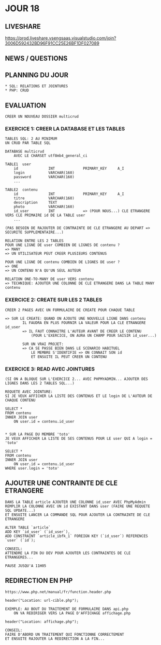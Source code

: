 # JOUR 18

## LIVESHARE

https://prod.liveshare.vsengsaas.visualstudio.com/join?3006D592432BD96F91CC25E26BF1DF027089

## NEWS / QUESTIONS

## PLANNING DU JOUR

    * SQL: RELATIONS ET JOINTURES
    * PHP: CRUD

## EVALUATION

    CREER UN NOUVEAU DOSSIER multicrud

### EXERCICE 1: CREER LA DATABASE ET LES TABLES

    TABLES SQL: 2 AU MINIMUM
    UN CRUD PAR TABLE SQL

    DATABASE multicrud
        AVEC LE CHARSET utf8mb4_general_ci

    TABLE1  user
        id              INT             PRIMARY_KEY     A_I
        login           VARCHAR(160)
        password        VARCHAR(160)
        ...

    TABLE2  contenu
        id              INT             PRIMARY_KEY     A_I
        titre           VARCHAR(160)
        description     TEXT
        photo           VARCHAR(160)
        id_user         INT             => (POUR NOUS...) CLE ETRANGERE VERS CLE PRIMAIRE id DE LA TABLE user
        ...

    (PAS BESOIN DE RAJOUTER DE CONTRAINTE DE CLE ETRANGERE AU DEPART => SECURITE SUPPLEMENTAIRE...) 

    RELATION ENTRE LES 2 TABLES 
    POUR UNE LIGNE DE user COMBIEN DE LIGNES DE contenu ?
    => MANY
    => UN UTILISATEUR PEUT CREER PLUSIEURS CONTENUS

    POUR UNE LIGNE DE contenu COMBIEN DE LIGNES DE user ?
    => ONE
    => UN CONTENU N'A QU'UN SEUL AUTEUR

    RELATION ONE-TO-MANY DE user VERS contenu
    => TECHNIQUE: AJOUTER UNE COLONNE DE CLE ETRANGERE DANS LA TABLE MANY contenu

### EXERCICE 2: CREATE SUR LES 2 TABLES

    CREER 2 PAGES AVEC UN FORMULAIRE DE CREATE POUR CHAQUE TABLE

    => SUR LE CREATE: QUAND ON AJOUTE UNE NOUVELLE LIGNE DANS contenu
            IL FAUDRA EN PLUS FOURNIR LA VALEUR POUR LA CLE ETRANGERE id_user
            => IL FAUT CONNAITRE L'AUTEUR AVANT DE CREER LE CONTENU
                (POUR L'EXERCICE, ON AURA UN CHAMP POUR SAISIR id_user...)

            SUR UN VRAI PROJET:
            => CA SE PASSE BIEN DANS LE SCENARIO HABITUEL
                LE MEMBRE S'IDENTIFIE => ON CONNAIT SON id 
                ET ENSUITE IL PEUT CREER UN CONTENU

### EXERCICE 3: READ AVEC JOINTURES

    (SI ON A BLOQUE SUR L'EXERCICE 2... AVEC PHPMYADMIN... AJOUTER DES LIGNES DANS LES 2 TABLES SQL...)

    REQUETE AVEC JOINTURE:
    SI JE VEUX AFFICHER LA LISTE DES CONTENUS ET LE login DE L'AUTEUR DE CHAQUE CONTENU

    SELECT *
    FROM contenu
    INNER JOIN user
        ON user.id = contenu.id_user


    * SUR LA PAGE DU MEMBRE 'toto'
    JE VEUX AFFICHER LA LISTE DE SES CONTENUS POUR LE user QUI A login = 'toto' 

    SELECT *
    FROM contenu
    INNER JOIN user
        ON user.id = contenu.id_user
    WHERE user.login = 'toto'


## AJOUTER UNE CONTRAINTE DE CLE ETRANGERE

    DANS LA TABLE article AJOUTER UNE COLONNE id_user AVEC PhpMyAdmin
    REMPLIR LA COLONNE AVEC UN id EXISTANT DANS user (FAIRE UNE REQUETE SQL UPDATE...)
    ET ENSUITE LANCER LA COMMANDE SQL POUR AJOUTER LA CONTRAINTE DE CLE ETRANGERE

    ALTER TABLE `article`
    ADD KEY `id_user` (`id_user`),
    ADD CONSTRAINT `article_ibfk_1` FOREIGN KEY (`id_user`) REFERENCES `user` (`id`);

    CONSEIL: 
    ATTENDRE LA FIN DU DEV POUR AJOUTER LES CONTRAINTES DE CLE ETRANGERES...

    PAUSE JUSQU'A 11H05


## REDIRECTION EN PHP

    https://www.php.net/manual/fr/function.header.php

    header("Location: url-cible.php");

    EXEMPLE: AU BOUT DU TRAITEMENT DE FORMULAIRE DANS api.php
        ON VA REDIRIGER VERS LA PAGE D'AFFICHAGE affichage.php

    header("Location: affichage.php");

    CONSEIL: 
    FAIRE D'ABORD UN TRAITEMENT QUI FONCTIONNE CORRECTEMENT 
    ET ENSUITE RAJOUTER LA REDIRECTION A LA FIN...

